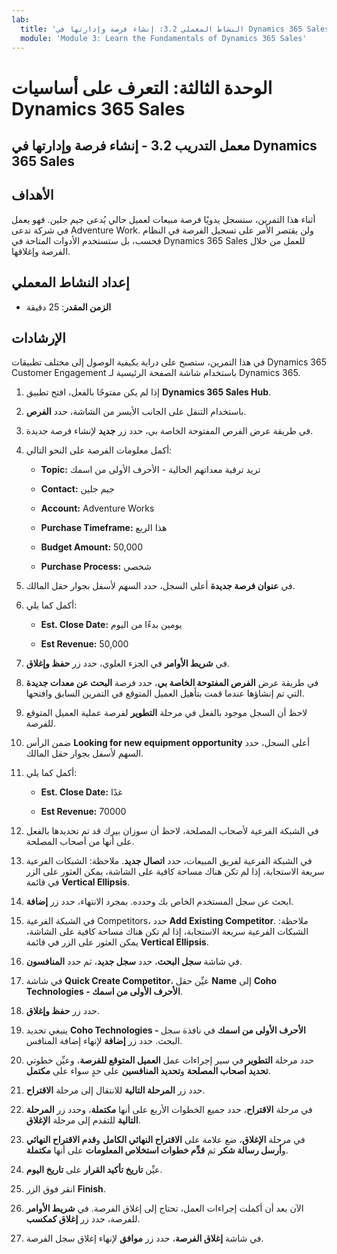 ```yaml
---
lab:
  title: 'النشاط المعملي 3.2: إنشاء فرصة وإدارتها في Dynamics 365 Sales'
  module: 'Module 3: Learn the Fundamentals of Dynamics 365 Sales'
---
```


<a name="module-3-learn-the-fundamentals-of-dynamics-365-sales"></a>الوحدة الثالثة: التعرف على أساسيات Dynamics 365 Sales
========================

## <a name="practice-lab-32---create-and-manage-an-opportunity-in-dynamics-365-sales"></a>معمل التدريب 3.2 - إنشاء فرصة وإدارتها في Dynamics 365 Sales 

## <a name="objectives"></a>الأهداف

أثناء هذا التمرين، ستسجل يدويًا فرصة مبيعات لعميل حالي يُدعى جيم جلين. فهو يعمل في شركة تدعى Adventure Work. ولن يقتصر الأمر على تسجيل الفرصة في النظام فحسب، بل ستستخدم الأدوات المتاحة في Dynamics 365 Sales للعمل من خلال الفرصة وإغلاقها.


## <a name="lab-setup"></a>إعداد النشاط المعملي

  - **الزمن المقدر**: 25 دقيقة

## <a name="instructions"></a>الإرشادات

في هذا التمرين، ستصبح على دراية بكيفية الوصول إلى مختلف تطبيقات Dynamics 365 Customer Engagement باستخدام شاشة الصفحة الرئيسية لـ Dynamics 365. 

1. إذا لم يكن مفتوحًا بالفعل، افتح تطبيق **Dynamics 365 Sales Hub**. 

2. باستخدام التنقل على الجانب الأيسر من الشاشة، حدد **الفرص**. 

3. في طريقة عرض الفرص المفتوحة الخاصة بي، حدد زر **جديد** لإنشاء فرصة جديدة.

4. أكمل معلومات الفرصة على النحو التالي:

    - **Topic:** تريد ترقية معداتهم الحالية - الأحرف الأولى من اسمك

    - **Contact:** جيم جلين

    - **Account:** Adventure Works

    - **Purchase Timeframe:** هذا الربع

    - **Budget Amount:** 50,000

    - **Purchase Process:** شخصي

5. في **عنوان فرصة جديدة** أعلى السجل، حدد السهم لأسفل بجوار حقل المالك. 

6. أكمل كما يلي:

    - **Est. Close Date:** يومين بدءًا من اليوم

    - **Est Revenue:** 50,000

7. في **شريط الأوامر** في الجزء العلوي، حدد زر **حفظ وإغلاق**. 

8. في طريقة عرض **الفرص المفتوحة الخاصة بي**، حدد فرصة **البحث عن معدات جديدة** التي تم إنشاؤها عندما قمت بتأهيل العميل المتوقع في التمرين السابق وافتحها. 

9. لاحظ أن السجل موجود بالفعل في مرحلة **التطوير** لفرصة عملية العميل المتوقع للفرصة. 

10. ضمن الرأس **Looking for new equipment opportunity** أعلى السجل، حدد السهم لأسفل بجوار حقل المالك. 

11. أكمل كما يلي:

    - **Est. Close Date:** غدًا

    - **Est Revenue:** 70000

12. في الشبكة الفرعية لأصحاب المصلحة، لاحظ أن سوزان بيرك قد تم تحديدها بالفعل على أنها من أصحاب المصلحة. 

13. في الشبكة الفرعية لفريق المبيعات، حدد **اتصال جديد**. ملاحظة: الشبكات الفرعية سريعة الاستجابة، إذا لم تكن هناك مساحة كافية على الشاشة، يمكن العثور على الزر في قائمة **Vertical Ellipsis**.

14. ابحث عن سجل المستخدم الخاص بك وحدده. بمجرد الانتهاء، حدد زر **إضافة**. 

15. في الشبكة الفرعية Competitors، حدد **Add Existing Competitor**. ملاحظة: الشبكات الفرعية سريعة الاستجابة، إذا لم تكن هناك مساحة كافية على الشاشة، يمكن العثور على الزر في قائمة **Vertical Ellipsis**.

16. في شاشة **سجل البحث**، حدد **سجل جديد**، ثم حدد **المنافسون**.

17. في شاشة **Quick Create Competitor**، عيِّن حقل **Name** إلى **Coho Technologies - الأحرف الأولى من اسمك**.

18. حدد زر **حفظ وإغلاق**.

19. ينبغي تحديد **Coho Technologies - الأحرف الأولى من اسمك**  في نافذة سجل البحث. حدد زر **إضافة** لإنهاء إضافة المنافس. 

20. حدد مرحلة **التطوير** في سير إجراءات عمل **العميل المتوقع للفرصة**، وعيِّن خطوتي **تحديد أصحاب المصلحة** و**تحديد المنافسين** على حدٍ سواء على **مكتمل**. 

21. حدد زر **المرحلة التالية** للانتقال إلى مرحلة **الاقتراح**.

22. في مرحلة **الاقتراح**، حدد جميع الخطوات الأربع على أنها **مكتملة**، وحدد زر **المرحلة التالية** للتقدم إلى مرحلة **الإغلاق**. 

23. في مرحلة **الإغلاق**، ضع علامة على **الاقتراح النهائي الكامل** و**قدم الاقتراح النهائي** و**أرسل رسالة شكر** ثم **قدِّم خطوات استخلاص المعلومات** على أنها **مكتملة**. 

24. عيِّن **تاريخ تأكيد القرار** على **تاريخ اليوم**. 

25. انقر فوق الزر ⁧**⁩Finish⁧**⁩. 

26. الآن بعد أن أكملت إجراءات العمل، تحتاج إلى إغلاق الفرصة. في **شريط الأوامر** للفرصة، حدد زر **إغلاق كمكسب**. 

27. في شاشة **إغلاق الفرصة**، حدد زر **موافق** لإنهاء إغلاق سجل الفرصة. 
